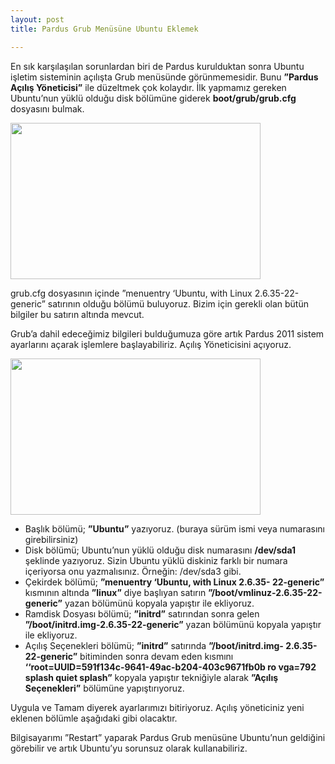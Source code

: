 ```yaml
---
layout: post
title: Pardus Grub Menüsüne Ubuntu Eklemek

---
```


En sık karşılaşılan sorunlardan biri de Pardus kurulduktan sonra Ubuntu işletim sisteminin açılışta Grub menüsünde görünmemesidir.
Bunu <b>”Pardus Açılış Yöneticisi”</b> ile düzeltmek çok kolaydır.
İlk yapmamız gereken Ubuntu’nun yüklü olduğu disk bölümüne
giderek <b>boot/grub/grub.cfg</b> dosyasını bulmak.

<img src="/chrome/yazılar/pardus/1.png"  width="400" height="250" />
<br />

grub.cfg dosyasının içinde ”menuentry ‘Ubuntu, with Linux
2.6.35-22-generic” satırının olduğu bölümü buluyoruz. Bizim için
gerekli olan bütün bilgiler bu satırın altında mevcut.



Grub’a dahil edeceğimiz bilgileri bulduğumuza göre artık Pardus
2011 sistem ayarlarını açarak işlemlere başlayabiliriz.
Açılış Yöneticisini açıyoruz.

<img src="/chrome/yazılar/pardus/2.png"  width="400" height="250" />
<br />
<ul type="disc">
 <li>Başlık bölümü; <b>”Ubuntu”</b> yazıyoruz. (buraya sürüm ismi veya
numarasını girebilirsiniz)</li>
 
<li>Disk bölümü; Ubuntu’nun yüklü olduğu disk numarasını
<b>/dev/sda1</b> şeklinde yazıyoruz. Sizin Ubuntu yüklü diskiniz farklı bir
numara içeriyorsa onu yazmalısınız. Örneğin: /dev/sda3 gibi.</li>

<li>Çekirdek bölümü; <b>”menuentry ‘Ubuntu, with Linux 2.6.35-
22-generic”</b> kısmının altında <b>”linux”</b> diye başlıyan satırın <b>”/boot/vmlinuz-2.6.35-22-generic”</b> yazan bölümünü kopyala
yapıştır ile ekliyoruz.</li>
 
 <li>Ramdisk Dosyası bölümü; <b>”initrd”</b> satırından sonra gelen
<b>”/boot/initrd.img-2.6.35-22-generic”</b> yazan bölümünü kopyala
yapıştır ile ekliyoruz.</li>
 
<li>Açılış Seçenekleri bölümü; <b>”initrd”</b> satırında <b>”/boot/initrd.img-
2.6.35-22-generic”</b> bitiminden sonra devam eden kısmını
<b>‘‘root=UUID=591f134c-9641-49ac-b204-403c9671fb0b
ro
vga=792 splash quiet splash”</b> kopyala yapıştır tekniğiyle alarak
<b>”Açılış Seçenekleri”</b> bölümüne yapıştırıyoruz.
</li>
</ul>  





Uygula ve Tamam diyerek ayarlarımızı bitiriyoruz.
Açılış yöneticiniz yeni eklenen bölümle aşağıdaki gibi olacaktır.

Bilgisayarımı ”Restart” yaparak Pardus Grub menüsüne Ubuntu’nun geldiğini görebilir ve artık Ubuntu’yu sorunsuz olarak kullanabiliriz.
